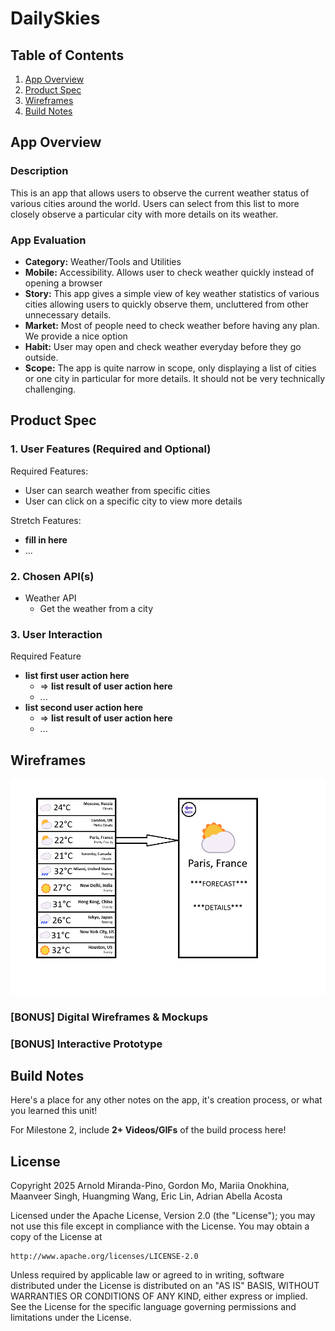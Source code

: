 # **DailySkies**

## Table of Contents

1. [App Overview](#App-Overview)
1. [Product Spec](#Product-Spec)
1. [Wireframes](#Wireframes)
1. [Build Notes](#Build-Notes)

## App Overview

### Description

This is an app that allows users to observe the current weather status of various cities around the world. Users can select from this
list to more closely observe a particular city with more details on its weather. 

### App Evaluation

<!-- Evaluation of your app across the following attributes -->

- **Category:** Weather/Tools and Utilities
- **Mobile:** Accessibility. Allows user to check weather quickly instead of opening a browser
- **Story:** This app gives a simple view of key weather statistics of various cities allowing users to quickly observe them, uncluttered from other unnecessary details.
- **Market:** Most of people need to check weather before having any plan. We provide a nice option
- **Habit:** User may open and check weather everyday before they go outside.
- **Scope:** The app is quite narrow in scope, only displaying a list of cities or one city in particular for more details. It should not be very technically challenging.

## Product Spec

### 1. User Features (Required and Optional)

Required Features:

- User can search weather from specific cities
- User can click on a specific city to view more details

Stretch Features:

- **fill in here**
- ...

### 2. Chosen API(s)

- Weather API
    - Get the weather from a city

### 3. User Interaction

Required Feature

- **list first user action here**
    - => **list result of user action here**
    - ...
- **list second user action here**
    - => **list result of user action here**
    - ...

## Wireframes

<!-- Add picture of your hand sketched wireframes in this section -->
<img src="/assets/LowFiWireframe.png" width=600 alt="LoFiWireframe of App">

### [BONUS] Digital Wireframes & Mockups

### [BONUS] Interactive Prototype

## Build Notes

Here's a place for any other notes on the app, it's creation
process, or what you learned this unit!

For Milestone 2, include **2+ Videos/GIFs** of the build process here!

## License

Copyright 2025 Arnold Miranda-Pino, Gordon Mo, Mariia Onokhina, Maanveer Singh, Huangming Wang, Eric Lin, Adrian Abella Acosta

Licensed under the Apache License, Version 2.0 (the "License");
you may not use this file except in compliance with the License.
You may obtain a copy of the License at

    http://www.apache.org/licenses/LICENSE-2.0

Unless required by applicable law or agreed to in writing, software
distributed under the License is distributed on an "AS IS" BASIS,
WITHOUT WARRANTIES OR CONDITIONS OF ANY KIND, either express or implied.
See the License for the specific language governing permissions and
limitations under the License.
